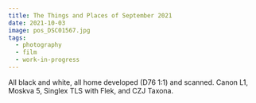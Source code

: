 ```yaml
---
title: The Things and Places of September 2021 
date: 2021-10-03
image: pos_DSC01567.jpg
tags:
  - photography
  - film
  - work-in-progress
---
```


<v-img src="pos_DSC01277.jpg" alt="bar" :dirp="dir"></v-img>
<v-img src="pos_DSC01571.jpg" alt="bar" :dirp="dir"></v-img>
<v-img src="pos_DSC01594.jpg" alt="bar" :dirp="dir"></v-img>
<v-img src="pos_DSC01181.jpg" alt="bar" :dirp="dir"></v-img>
<v-img src="pos_DSC01567.jpg" alt="bar" :dirp="dir"></v-img>

<v-img src="pos_DSC01687.jpg" alt="bar" :dirp="dir"></v-img>
<v-img src="pos_DSC01702.jpg" alt="bar" :dirp="dir"></v-img>

<v-img src="pos_DSC01182.jpg" alt="bar" :dirp="dir"></v-img>
<v-img src="pos_DSC01275.jpg" alt="bar" :dirp="dir"></v-img>
<v-img src="pos_DSC01347.jpg" alt="bar" :dirp="dir"></v-img>
<v-img src="pos_DSC01485.jpg" alt="bar" :dirp="dir"></v-img>
<v-img src="pos_DSC01500.jpg" alt="bar" :dirp="dir"></v-img>
<v-img src="pos_DSC01573.jpg" alt="bar" :dirp="dir"></v-img>
<v-img src="pos_DSC01529.jpg" alt="bar" :dirp="dir"></v-img>
<v-img src="pos_DSC01538.jpg" alt="bar" :dirp="dir"></v-img>
<v-img src="pos_DSC01555.jpg" alt="bar" :dirp="dir"></v-img>
<v-img src="pos_DSC01574.jpg" alt="bar" :dirp="dir"></v-img>
<v-img src="pos_DSC01670.jpg" alt="bar" :dirp="dir"></v-img>

<v-img src="pos_DSC01241.jpg" alt="bar" :dirp="dir"></v-img>
<v-img src="pos_DSC01274.jpg" alt="bar" :dirp="dir"></v-img>



All black and white, all home developed (D76 1:1) and scanned.   Canon L1, Moskva 5, Singlex TLS with Flek, and CZJ Taxona.